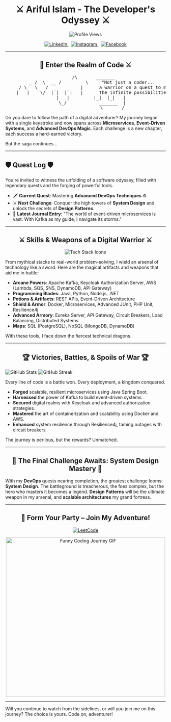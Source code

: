<h1 align="center">⚔️ Ariful Islam - The Developer's Odyssey ⚔️</h1>

<p align="center">
  <img src="https://komarev.com/ghpvc/?username=devarifkhan&style=for-the-badge" alt="Profile Views" />
</p>

<p align="center">
  <a href="https://www.linkedin.com/in/devarifkhan/" target="_blank">
    <img src="https://img.shields.io/badge/LinkedIn-0077B5?style=for-the-badge&logo=linkedin&logoColor=white" alt="LinkedIn" />
  </a>
  &nbsp;
  <a href="https://www.instagram.com/devarifkhan/" target="_blank">
    <img src="https://img.shields.io/badge/Instagram-E4405F?style=for-the-badge&logo=instagram&logoColor=white" alt="Instagram" />
  </a>
  &nbsp;
  <a href="https://www.facebook.com/ariful.devarif/" target="_blank">
    <img src="https://img.shields.io/badge/Facebook-1877F2?style=for-the-badge&logo=facebook&logoColor=white" alt="Facebook" />
  </a>
</p>

---

<h2 align="center">🌟 Enter the Realm of Code ⚔️</h2>
<pre align="center">
         /\       _______   
      _ /  \  __ /         \     "Not just a coder... 
     / \   \_  /  _    _    |      a warrior on a quest to master
    |   |    \/  | |  | |   |      the infinite possibilities of tech."
    |   |         |_|  |_|   |
     \_/            _______  |
                    \_______/
</pre>

Do you dare to follow the path of a digital adventurer? My journey began with a single keystroke and now spans across **Microservices**, **Event-Driven Systems**, and **Advanced DevOps Magic**. Each challenge is a new chapter, each success a hard-earned victory. 

But the saga continues...

---

## 🛡️ Quest Log 🛡️
You're invited to witness the unfolding of a software odyssey, filled with legendary quests and the forging of powerful tools.

- 🗡️ **Current Quest**: Mastering **Advanced DevOps Techniques** ⚙️
- ⚔️ **Next Challenge**: Conquer the high towers of **System Design** and unlock the secrets of **Design Patterns**.
- 📜 **Latest Journal Entry**: "The world of event-driven microservices is vast. With Kafka as my guide, I navigate its storms."

---

<h2 align="center">⚔️ Skills & Weapons of a Digital Warrior ⚔️</h2>

<p align="center">
  <img src="https://skillicons.dev/icons?i=aws,java,spring,python,dotnet,nodejs,kafka,postgresql,mongodb,dynamodb,docker,git" alt="Tech Stack Icons">
</p>

From mythical stacks to real-world problem-solving, I wield an arsenal of technology like a sword. Here are the magical artifacts and weapons that aid me in battle:

- **Arcane Powers**: Apache Kafka, Keycloak Authorization Server, AWS (Lambda, SQS, SNS, DynamoDB, API Gateway)
- **Programming Blades**: Java, Python, Node.js, .NET
- **Potions & Artifacts**: REST APIs, Event-Driven Architecture
- **Shield & Armor**: Docker, Microservices, Advanced JUnit, PHP Unit, Resilience4j
- **Advanced Armory**: Eureka Server, API Gateway, Circuit Breakers, Load Balancing, Distributed Systems
- **Maps**: SQL (PostgreSQL), NoSQL (MongoDB, DynamoDB)

With these tools, I face down the fiercest technical dragons.

---

<h2 align="center">🏆 Victories, Battles, & Spoils of War 🏆</h2>

![GitHub Stats](https://github-readme-stats.vercel.app/api?username=devarifkhan&show_icons=true&theme=radical)
![GitHub Streak](https://github-readme-streak-stats.herokuapp.com/?user=devarifkhan&theme=radical)

Every line of code is a battle won. Every deployment, a kingdom conquered.

- **Forged** scalable, resilient microservices using Java Spring Boot.
- **Harnessed** the power of Kafka to build event-driven systems.
- **Secured** digital realms with Keycloak and advanced authorization strategies.
- **Mastered** the art of containerization and scalability using Docker and AWS.
- **Enhanced** system resilience through Resilience4j, taming outages with circuit breakers.

The journey is perilous, but the rewards? Unmatched.

---

<h2 align="center">🏁 The Final Challenge Awaits: System Design Mastery 🏁</h2>

With my **DevOps** quests nearing completion, the greatest challenge looms: **System Design**. The battleground is treacherous, the foes complex, but the hero who masters it becomes a legend. **Design Patterns** will be the ultimate weapon in my arsenal, and **scalable architectures** my grand fortress.

---

<h2 align="center">🤝 Form Your Party – Join My Adventure!</h2>

<p align="center">
  <a href="https://leetcode.com/devarifkhan/" target="_blank">
    <img src="https://img.shields.io/badge/LeetCode-FFA116?style=for-the-badge&logo=leetcode&logoColor=white" alt="LeetCode" />
  </a>
</p>

<p align="center">
  <img src="https://media.giphy.com/media/LmNwrBhejkK9EFP504/giphy.gif" width="500" alt="Funny Coding Journey GIF" />
</p>

---

Will you continue to watch from the sidelines, or will you join me on this journey? The choice is yours. Code on, adventurer!
